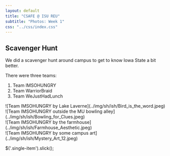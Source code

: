 ```yaml
---
layout: default
title: "CSAFE @ ISU REU"
subtitle: "Photos: Week 1"
css: "../css/index.css"
---
```


## Scavenger Hunt

We did a scavenger hunt around campus to get to know Iowa State a bit better. 

There were three teams:

1. Team IMSOHUNGRY
2. Team WarriorBraid
3. Team WeJustHadLunch

<div class="slider single-item">
					
<div>![Team IMSOHUNGRY by Lake Laverne](../img/sh/ish/Bird_is_the_word.jpeg)	</div>	
<div>![Team IMSOHUNGRY outside the MU bowling alley](../img/sh/ish/Bowling_for_Clues.jpeg) </div>	
<div>![Team IMSOHUNGRY by the farmhouse](../img/sh/ish/Farmhouse_Aesthetic.jpeg) </div>
<div>![Team IMSOHUNGRY by some campus art](../img/sh/ish/Mystery_Art_12.jpeg)	</div>
</div>

$('.single-item').slick();